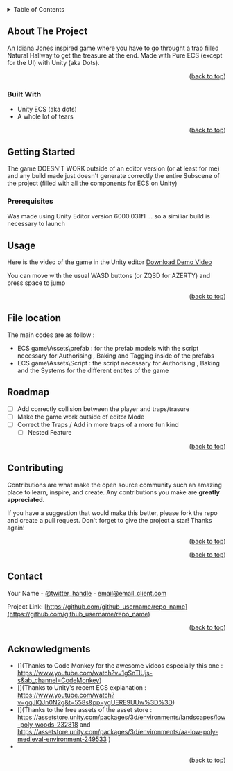 
<!-- TABLE OF CONTENTS -->
<details>
  <summary>Table of Contents</summary>
  <ol>
    <li>
      <a href="#about-the-project">About The Project</a>
      <ul>
        <li><a href="#built-with">Built With</a></li>
      </ul>
    </li>
    <li>
      <a href="#getting-started">Getting Started</a>
      <ul>
        <li><a href="#prerequisites">Prerequisites</a></li>
        <li><a href="#installation">Installation</a></li>
      </ul>
    </li>
    <li><a href="#usage">Usage</a></li>
    <li><a href="#roadmap">Roadmap</a></li>
    <li><a href="#contributing">Contributing</a></li>
    <li><a href="#license">License</a></li>
    <li><a href="#contact">Contact</a></li>
    <li><a href="#acknowledgments">Acknowledgments</a></li>
  </ol>
</details>



<!-- ABOUT THE PROJECT -->
## About The Project

 An Idiana Jones inspired game where you have to go throught a trap filled Natural Hallway to get the treasure at the end. Made with Pure ECS (except for the UI)  with Unity (aka Dots).


<p align="right">(<a href="#readme-top">back to top</a>)</p>



### Built With

* Unity ECS (aka dots)
* A whole lot of tears


<p align="right">(<a href="#readme-top">back to top</a>)</p>



<!-- GETTING STARTED -->
## Getting Started

The game DOESN'T WORK outside of an editor version (or at least for me) and any build made just doesn't generate correctly the entire Subscene of the project (filled with all the components for ECS on Unity)

### Prerequisites

Was made using Unity Editor version 6000.031f1 ... so a similiar build is necessary to launch 


<!-- USAGE EXAMPLES -->
## Usage

Here is the video of the game in the Unity editor  [Download Demo Video](demo.mp4)

You can move with the usual WASD buttons (or ZQSD for AZERTY) and press space to jump
 
<p align="right">(<a href="#readme-top">back to top</a>)</p>


## File location 
The main codes are as follow : 
* ECS game\Assets\prefab : for the prefab models with the script necessary for Authorising , Baking and Tagging inside of the prefabs
* ECS game\Assets\Script : the script necessary for Authorising , Baking and the Systems for the different entites of the game

<!-- ROADMAP -->
## Roadmap

- [ ] Add correctly  collision between the player and traps/trasure
- [ ] Make the game work outside of editor Mode
- [ ] Correct the Traps / Add in more traps of a more fun kind
    - [ ] Nested Feature

<p align="right">(<a href="#readme-top">back to top</a>)</p>



<!-- CONTRIBUTING -->
## Contributing

Contributions are what make the open source community such an amazing place to learn, inspire, and create. Any contributions you make are **greatly appreciated**.

If you have a suggestion that would make this better, please fork the repo and create a pull request. 
Don't forget to give the project a star! Thanks again!



<p align="right">(<a href="#readme-top">back to top</a>)</p>



<!-- LICENSE -->


<p align="right">(<a href="#readme-top">back to top</a>)</p>



<!-- CONTACT -->
## Contact

Your Name - [@twitter_handle](https://twitter.com/twitter_handle) - email@email_client.com

Project Link: [https://github.com/github_username/repo_name](https://github.com/github_username/repo_name)

<p align="right">(<a href="#readme-top">back to top</a>)</p>



<!-- ACKNOWLEDGMENTS -->
## Acknowledgments

* [](Thanks to Code Monkey for the awesome videos especially this one :  https://www.youtube.com/watch?v=1gSnTlUjs-s&ab_channel=CodeMonkey)
* [](Thanks to Unity's recent ECS explanation : https://www.youtube.com/watch?v=gqJlQJn0N2g&t=558s&pp=ygUERE9UUw%3D%3D)
* [](Thanks to the free assets of the asset store :  https://assetstore.unity.com/packages/3d/environments/landscapes/low-poly-woods-232818  and https://assetstore.unity.com/packages/3d/environments/aa-low-poly-medieval-environment-249533 )
* []()

<p align="right">(<a href="#readme-top">back to top</a>)</p>



<!-- MARKDOWN LINKS & IMAGES -->
<!-- https://www.markdownguide.org/basic-syntax/#reference-style-links -->
[contributors-shield]: https://img.shields.io/github/contributors/github_username/repo_name.svg?style=for-the-badge
[contributors-url]: https://github.com/github_username/repo_name/graphs/contributors
[forks-shield]: https://img.shields.io/github/forks/github_username/repo_name.svg?style=for-the-badge
[forks-url]: https://github.com/github_username/repo_name/network/members
[stars-shield]: https://img.shields.io/github/stars/github_username/repo_name.svg?style=for-the-badge
[stars-url]: https://github.com/github_username/repo_name/stargazers
[issues-shield]: https://img.shields.io/github/issues/github_username/repo_name.svg?style=for-the-badge
[issues-url]: https://github.com/github_username/repo_name/issues
[license-shield]: https://img.shields.io/github/license/github_username/repo_name.svg?style=for-the-badge
[license-url]: https://github.com/github_username/repo_name/blob/master/LICENSE.txt
[linkedin-shield]: https://img.shields.io/badge/-LinkedIn-black.svg?style=for-the-badge&logo=linkedin&colorB=555
[linkedin-url]: https://linkedin.com/in/linkedin_username
[product-screenshot]: images/screenshot.png
[Next.js]: https://img.shields.io/badge/next.js-000000?style=for-the-badge&logo=nextdotjs&logoColor=white
[Next-url]: https://nextjs.org/
[React.js]: https://img.shields.io/badge/React-20232A?style=for-the-badge&logo=react&logoColor=61DAFB
[React-url]: https://reactjs.org/
[Vue.js]: https://img.shields.io/badge/Vue.js-35495E?style=for-the-badge&logo=vuedotjs&logoColor=4FC08D
[Vue-url]: https://vuejs.org/
[Angular.io]: https://img.shields.io/badge/Angular-DD0031?style=for-the-badge&logo=angular&logoColor=white
[Angular-url]: https://angular.io/
[Svelte.dev]: https://img.shields.io/badge/Svelte-4A4A55?style=for-the-badge&logo=svelte&logoColor=FF3E00
[Svelte-url]: https://svelte.dev/
[Laravel.com]: https://img.shields.io/badge/Laravel-FF2D20?style=for-the-badge&logo=laravel&logoColor=white
[Laravel-url]: https://laravel.com
[Bootstrap.com]: https://img.shields.io/badge/Bootstrap-563D7C?style=for-the-badge&logo=bootstrap&logoColor=white
[Bootstrap-url]: https://getbootstrap.com
[JQuery.com]: https://img.shields.io/badge/jQuery-0769AD?style=for-the-badge&logo=jquery&logoColor=white
[JQuery-url]: https://jquery.com 